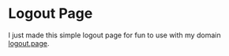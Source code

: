 # Logout Page

I just made this simple logout page for fun to use with my domain [logout.page](https://logout.page).
